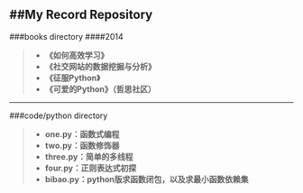##My Record Repository
---

###books directory
####2014
>+ **《如何高效学习》**
>+ **《社交网站的数据挖掘与分析》**
>+ **《征服Python》**
>+ **《可爱的Python》（哲思社区）**


---
###code/python directory
>+ **one.py：函数式编程**
>+ **two.py：函数修饰器**
>+ **three.py：简单的多线程**
>+ **four.py：正则表达式初探**
>+ **bibao.py：python版求函数闭包，以及求最小函数依赖集**
